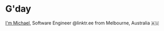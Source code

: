 # G'day

[I'm Michael](https://Linktr.ee/mewc), Software Engineer @linktr.ee from Melbourne, Australia 🇦🇺